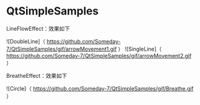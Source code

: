 # QtSimpleSamples
LineFlowEffect：效果如下

![DoubleLine]（ https://github.com/Someday-7/QtSimpleSamples/gif/arrowMovement1.gif ）
![SingleLine]（ https://github.com/Someday-7/QtSimpleSamples/gif/arrowMovement2.gif ）

BreatheEffect：效果如下

![Circle]（ https://github.com/Someday-7/QtSimpleSamples/gif/Breathe.gif ）
